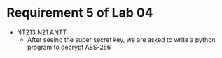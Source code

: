 # Requirement 5 of Lab 04
- NT213.N21.ANTT
  - After seeing the super secret key, we are asked to write a python program to decrypt AES-256
